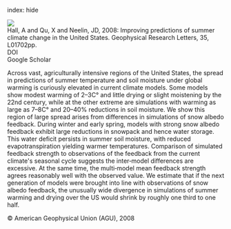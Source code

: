 index: hide

<div class="Citation">
    <div class="Citation-thumb CitationThumb-linked"  data-href="https://doi.org/10.1029/2007gl032012">
      <img src="https://static.claimspace.cloud/climate-study-static/refs/thumbs/12/Hall_et_al_2008-thumb.png" />
    </div>

  <div class="Citation-body">
    <div class="Citation-text">Hall, A and Qu, X and Neelin, JD, 2008: Improving predictions of summer climate change in the United States. <span class="Article-journal">Geophysical Research Letters, </span><span class="Article-volume">35, </span>L01702pp.</div>
    <div class="Citation-links">
      <div class="CitationLink" data-href="https://doi.org/10.1029/2007gl032012">
        <div class="CitationLink-icon CitationLink-Doi"></div>
        <div class="CitationLink-text">DOI</div>
      </div>
      <div class="CitationLink" data-href="https://scholar.google.com/scholar?q=10.1029/2007gl032012">
        <div class="CitationLink-icon CitationLink-Scholar"></div>
        <div class="CitationLink-text">Google Scholar</div>
      </div>
    </div>
  </div>
</div>

Across vast, agriculturally intensive regions of the United States, the spread in predictions of summer temperature and soil moisture under global warming is curiously elevated in current climate models. Some models show modest warming of 2–3C° and little drying or slight moistening by the 22nd century, while at the other extreme are simulations with warming as large as 7–8C° and 20–40% reductions in soil moisture. We show this region of large spread arises from differences in simulations of snow albedo feedback. During winter and early spring, models with strong snow albedo feedback exhibit large reductions in snowpack and hence water storage. This water deficit persists in summer soil moisture, with reduced evapotranspiration yielding warmer temperatures. Comparison of simulated feedback strength to observations of the feedback from the current climate's seasonal cycle suggests the inter‐model differences are excessive. At the same time, the multi‐model mean feedback strength agrees reasonably well with the observed value. We estimate that if the next generation of models were brought into line with observations of snow albedo feedback, the unusually wide divergence in simulations of summer warming and drying over the US would shrink by roughly one third to one half.

<div class="Citation-copy">
&copy; American Geophysical Union (AGU), 2008
</div>